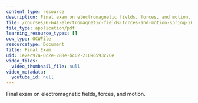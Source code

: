 ```yaml
---
content_type: resource
description: Final exam on electromagnetic fields, forces, and motion.
file: /courses/6-641-electromagnetic-fields-forces-and-motion-spring-2009/1e2ec97a0c2e288ebc0221096593c70e_MIT6_641s09_chp_final1.pdf
file_type: application/pdf
learning_resource_types: []
ocw_type: OCWFile
resourcetype: Document
title: Final Exam
uid: 1e2ec97a-0c2e-288e-bc02-21096593c70e
video_files:
  video_thumbnail_file: null
video_metadata:
  youtube_id: null
---
```

Final exam on electromagnetic fields, forces, and motion.

